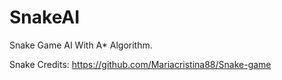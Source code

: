 # SnakeAI
Snake Game AI With A* Algorithm.

Snake Credits: https://github.com/Mariacristina88/Snake-game

